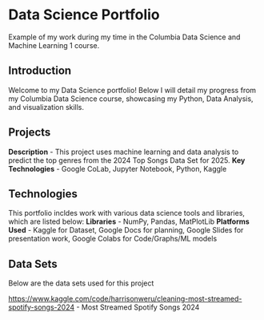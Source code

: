 # Data Science Portfolio
Example of my work during my time in the Columbia Data Science and Machine Learning 1 course. 


## Introduction
Welcome to my Data Science portfolio! Below I will detail my progress from my Columbia Data Science course, showcasing my Python, Data Analysis, and visualization skills.

## Projects 
**Description** - This project uses machine learning and data analysis to predict the top genres from the 2024 Top Songs Data Set for 2025. 
**Key Technologies** - Google CoLab, Jupyter Notebook, Python, Kaggle


## Technologies
This portfolio incldes work with various data science tools and libraries, which are listed below:
**Libraries** - NumPy, Pandas, MatPlotLib
**Platforms Used** - Kaggle for Dataset, Google Docs for planning, Google Slides for presentation work, Google Colabs for Code/Graphs/ML models



## Data Sets 
Below are the data sets used for this project

https://www.kaggle.com/code/harrisonweru/cleaning-most-streamed-spotify-songs-2024 - Most Streamed Spotify Songs 2024
